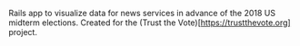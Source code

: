Rails app to visualize data for news services in advance of the 2018 US midterm elections. Created for the (Trust the Vote)[https://trustthevote.org] project.
